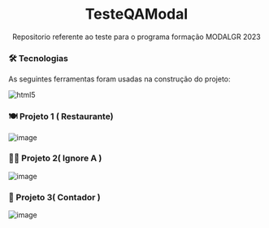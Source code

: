 
<h1 align="center">TesteQAModal</h1>

<p align="center">Repositorio referente ao teste para o programa formação MODALGR 2023</p>

### 🛠 Tecnologias

As seguintes ferramentas foram usadas na construção do projeto:

<img  alt="html5" src ="https://img.shields.io/badge/Java-ED8B00?style=for-the-badge&logo=openjdk&logoColor=white"/>

### 🍽 Projeto 1 ( Restaurante)
![image](https://github.com/oficialthyago/TesteQAModal/assets/58978196/61a71ad5-d335-4221-b1dd-cf3f3c396e69)

### ✋🏿 Projeto 2( Ignore A )
![image](https://github.com/oficialthyago/TesteQAModal/assets/58978196/83529434-8562-4879-b404-3e5cb8abf985)


### 🔢 Projeto 3( Contador )
![image](https://github.com/oficialthyago/TesteQAModal/assets/58978196/673b52e5-ff8d-49d8-951b-7820f9d0fa92)
